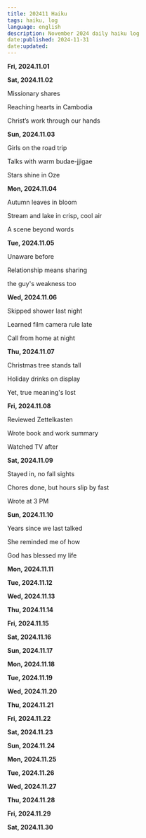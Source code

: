 ```yaml
---
title: 202411 Haiku
tags: haiku, log
language: english
description: November 2024 daily haiku log
date:published: 2024-11-31
date:updated:
---
```


**Fri, 2024.11.01**



**Sat, 2024.11.02**

Missionary shares

Reaching hearts in Cambodia

Christ’s work through our hands


**Sun, 2024.11.03**

Girls on the road trip

Talks with warm budae-jjigae

Stars shine in Oze


**Mon, 2024.11.04**

Autumn leaves in bloom

Stream and lake in crisp, cool air

A scene beyond words


**Tue, 2024.11.05**

Unaware before

Relationship means sharing

the guy's weakness too


**Wed, 2024.11.06**

Skipped shower last night

Learned film camera rule late

Call from home at night


**Thu, 2024.11.07**

Christmas tree stands tall

Holiday drinks on display

Yet, true meaning's lost


**Fri, 2024.11.08**

Reviewed Zettelkasten

Wrote book and work summary

Watched TV after


**Sat, 2024.11.09**

Stayed in, no fall sights

Chores done, but hours slip by fast

Wrote at 3 PM


**Sun, 2024.11.10**

Years since we last talked

She reminded me of how

God has blessed my life


**Mon, 2024.11.11**



**Tue, 2024.11.12**



**Wed, 2024.11.13**


**Thu, 2024.11.14**


**Fri, 2024.11.15**


**Sat, 2024.11.16**


**Sun, 2024.11.17**


**Mon, 2024.11.18**


**Tue, 2024.11.19**


**Wed, 2024.11.20**


**Thu, 2024.11.21**


**Fri, 2024.11.22**


**Sat, 2024.11.23**


**Sun, 2024.11.24**


**Mon, 2024.11.25**


**Tue, 2024.11.26**


**Wed, 2024.11.27**


**Thu, 2024.11.28**


**Fri, 2024.11.29**


**Sat, 2024.11.30**
